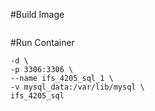#Build Image
```docker build -t ifs_4205_sql .
```

#Run Container
```docker run \
-d \
-p 3306:3306 \
--name ifs_4205_sql_1 \
-v mysql_data:/var/lib/mysql \
ifs_4205_sql
```